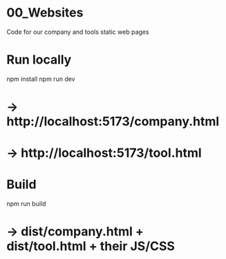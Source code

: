 # 00_Websites
Code for our company and tools static web pages

# Run locally
npm install
npm run dev
# → http://localhost:5173/company.html  
# → http://localhost:5173/tool.html

# Build
npm run build
# → dist/company.html + dist/tool.html + their JS/CSS
